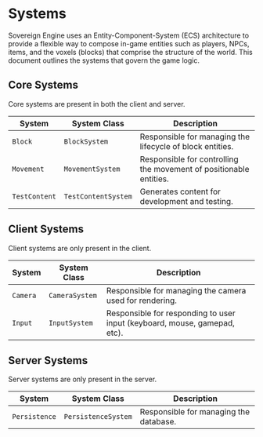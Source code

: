 # Systems

Sovereign Engine uses an Entity-Component-System (ECS) architecture to provide
a flexible way to compose in-game entities such as players, NPCs, items, and
the voxels (blocks) that comprise the structure of the world. This document
outlines the systems that govern the game logic.

## Core Systems

Core systems are present in both the client and server.

System | System Class | Description
--- | --- | ---
`Block` | `BlockSystem` | Responsible for managing the lifecycle of block entities.
`Movement` | `MovementSystem` | Responsible for controlling the movement of positionable entities.
`TestContent` | `TestContentSystem` | Generates content for development and testing.

## Client Systems

Client systems are only present in the client.

System | System Class | Description
--- | --- | ---
`Camera` | `CameraSystem` | Responsible for managing the camera used for rendering.
`Input` | `InputSystem` | Responsible for responding to user input (keyboard, mouse, gamepad, etc).

## Server Systems

Server systems are only present in the server.

System | System Class | Description
--- | --- | ---
`Persistence` | `PersistenceSystem` | Responsible for managing the database.

